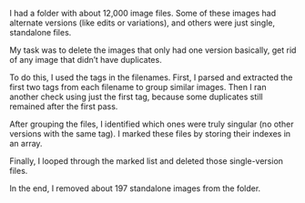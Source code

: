I had a folder with about 12,000 image files. Some of these images had alternate versions 
(like edits or variations), and others were just single, standalone files.

My task was to delete the images that only had one version basically, get rid of any image 
that didn’t have duplicates.

To do this, I used the tags in the filenames. First, I parsed and extracted the first two tags 
from each filename to group similar images. Then I ran another check using just the first tag, 
because some duplicates still remained after the first pass.

After grouping the files, I identified which ones were truly singular (no other versions with the same tag).
I marked these files by storing their indexes in an array.

Finally, I looped through the marked list and deleted those single-version files.

In the end, I removed about 197 standalone images from the folder.
